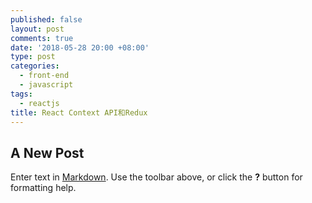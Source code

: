 ```yaml
---
published: false
layout: post
comments: true
date: '2018-05-28 20:00 +08:00'
type: post
categories:
  - front-end
  - javascript
tags:
  - reactjs
title: React Context API和Redux
---
```

## A New Post

Enter text in [Markdown](http://daringfireball.net/projects/markdown/). Use the toolbar above, or click the **?** button for formatting help.
